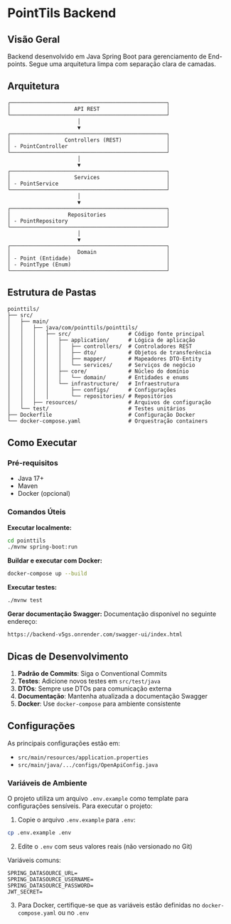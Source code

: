 # PointTils Backend

## Visão Geral
Backend desenvolvido em Java Spring Boot para gerenciamento de End-points. Segue uma arquitetura limpa com separação clara de camadas.

## Arquitetura
```
┌─────────────────────────────────────────────────┐
│                    API REST                     │
└─────────────────────────────────────────────────┘
                      │
                      ▼
┌─────────────────────────────────────────────────┐
│                 Controllers (REST)              │
│ - PointController                               │
└─────────────────────────────────────────────────┘
                      │
                      ▼
┌─────────────────────────────────────────────────┐
│                    Services                     │
│ - PointService                                  │
└─────────────────────────────────────────────────┘
                      │
                      ▼
┌─────────────────────────────────────────────────┐
│                  Repositories                   │
│ - PointRepository                               │
└─────────────────────────────────────────────────┘
                      │
                      ▼
┌─────────────────────────────────────────────────┐
│                     Domain                      │
│ - Point (Entidade)                              │
│ - PointType (Enum)                              │
└─────────────────────────────────────────────────┘
```

## Estrutura de Pastas
```
pointtils/
├── src/
│   ├── main/
│   │   ├── java/com/pointtils/pointtils/
│   │   │   ├── src/                  # Código fonte principal
│   │   │   │   ├── application/      # Lógica de aplicação
│   │   │   │   │   ├── controllers/  # Controladores REST
│   │   │   │   │   ├── dto/          # Objetos de transferência
│   │   │   │   │   ├── mapper/       # Mapeadores DTO-Entity
│   │   │   │   │   └── services/     # Serviços de negócio
│   │   │   │   ├── core/             # Núcleo do domínio
│   │   │   │   │   └── domain/       # Entidades e enums
│   │   │   │   └── infrastructure/   # Infraestrutura
│   │   │   │       ├── configs/      # Configurações
│   │   │   │       └── repositories/ # Repositórios
│   │   ├── resources/                # Arquivos de configuração
│   └── test/                         # Testes unitários
├── Dockerfile                        # Configuração Docker
└── docker-compose.yaml               # Orquestração containers
```

## Como Executar

### Pré-requisitos
- Java 17+
- Maven
- Docker (opcional)

### Comandos Úteis

**Executar localmente:**
```bash
cd pointtils
./mvnw spring-boot:run
```

**Buildar e executar com Docker:**
```bash
docker-compose up --build
```

**Executar testes:**
```bash
./mvnw test
```

**Gerar documentação Swagger:**
Documentação disponível no seguinte endereço:
```
https://backend-v5gs.onrender.com/swagger-ui/index.html
```

## Dicas de Desenvolvimento

1. **Padrão de Commits**: Siga o Conventional Commits
2. **Testes**: Adicione novos testes em `src/test/java`
3. **DTOs**: Sempre use DTOs para comunicação externa
4. **Documentação**: Mantenha atualizada a documentação Swagger
5. **Docker**: Use `docker-compose` para ambiente consistente

## Configurações
As principais configurações estão em:
- `src/main/resources/application.properties` 
- `src/main/java/.../configs/OpenApiConfig.java`

### Variáveis de Ambiente
O projeto utiliza um arquivo `.env.example` como template para configurações sensíveis. Para executar o projeto:

1. Copie o arquivo `.env.example` para `.env`:
```bash
cp .env.example .env
```

2. Edite o `.env` com seus valores reais (não versionado no Git)

Variáveis comuns:
```
SPRING_DATASOURCE_URL=
SPRING_DATASOURCE_USERNAME=
SPRING_DATASOURCE_PASSWORD=
JWT_SECRET=
```

3. Para Docker, certifique-se que as variáveis estão definidas no `docker-compose.yaml` ou no `.env`
